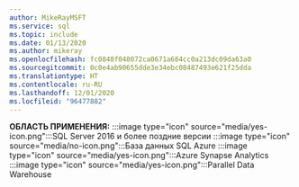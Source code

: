 ```yaml
---
author: MikeRayMSFT
ms.service: sql
ms.topic: include
ms.date: 01/13/2020
ms.author: mikeray
ms.openlocfilehash: fc0848f048072ca0671a684cc0a213dc09da63a0
ms.sourcegitcommit: 0c0e4ab90655dde3e34ebc08487493e621f25dda
ms.translationtype: HT
ms.contentlocale: ru-RU
ms.lasthandoff: 12/01/2020
ms.locfileid: "96477882"
---
```

<Token>**ОБЛАСТЬ ПРИМЕНЕНИЯ:** :::image type="icon" source="media/yes-icon.png":::SQL Server 2016 и более поздние версии :::image type="icon" source="media/no-icon.png":::База данных SQL Azure :::image type="icon" source="media/yes-icon.png":::Azure Synapse Analytics :::image type="icon" source="media/yes-icon.png":::Parallel Data Warehouse</Token>

